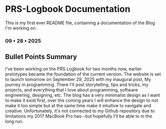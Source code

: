 # PRS-Logbook Documentation
This is my first ever README file, containing a documentation of the Blog I'm working on.

### 09 • 28 • 2025
Bullet Points Summary
- 

I've been working on the PRS Logbook for two months now, earlier prototypes became the foundation of the current version. The website is set to launch tomorrow on September 29, 2025 with my inaugural post, My journey in programming. There I'll post storytelling, tips and tricks, my projects, and everything that I love about programming, software engineering, designing, etc. The blog has a very minimalist design as I want to make it exist first, over the coming years I will enhance the design to not make it too simple but at the same time make it intuitive to navigate and creative. Unfortunately, it's not connected to my Github repository due to limitations my 2017 MacBook Pro has--but hopefully I'll be able to in the long run.

